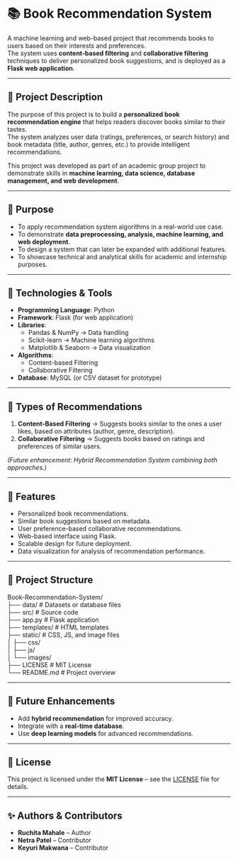 # 📚 Book Recommendation System

A machine learning and web-based project that recommends books to users based on their interests and preferences.  
The system uses **content-based filtering** and **collaborative filtering** techniques to deliver personalized book suggestions, and is deployed as a **Flask web application**.  

---

## 🔹 Project Description
The purpose of this project is to build a **personalized book recommendation engine** that helps readers discover books similar to their tastes.  
The system analyzes user data (ratings, preferences, or search history) and book metadata (title, author, genres, etc.) to provide intelligent recommendations.  

This project was developed as part of an academic group project to demonstrate skills in **machine learning, data science, database management, and web development**.  

---

## 🔹 Purpose
- To apply recommendation system algorithms in a real-world use case.  
- To demonstrate **data preprocessing, analysis, machine learning, and web deployment**.  
- To design a system that can later be expanded with additional features.  
- To showcase technical and analytical skills for academic and internship purposes.  

---

## 🔹 Technologies & Tools
- **Programming Language**: Python  
- **Framework**: Flask (for web application)  
- **Libraries**:  
  - Pandas & NumPy → Data handling  
  - Scikit-learn → Machine learning algorithms  
  - Matplotlib & Seaborn → Data visualization  
- **Algorithms**:  
  - Content-based Filtering  
  - Collaborative Filtering  
- **Database**: MySQL (or CSV dataset for prototype)  

---

## 🔹 Types of Recommendations
1. **Content-Based Filtering** → Suggests books similar to the ones a user likes, based on attributes (author, genre, description).  
2. **Collaborative Filtering** → Suggests books based on ratings and preferences of similar users.  

*(Future enhancement: Hybrid Recommendation System combining both approaches.)*  

---

## 🔹 Features
- Personalized book recommendations.  
- Similar book suggestions based on metadata.  
- User preference-based collaborative recommendations.  
- Web-based interface using Flask.  
- Scalable design for future deployment.  
- Data visualization for analysis of recommendation performance.  

---

## 🔹 Project Structure
Book-Recommendation-System/  
├── data/          # Datasets or database files  
├── src/           # Source code  
├── app.py         # Flask application  
├── templates/     # HTML templates  
├── static/        # CSS, JS, and image files  
│   ├── css/         
│   ├── js/          
│   └── images/      
├── LICENSE        # MIT License  
└── README.md      # Project overview

---

## 🔹 Future Enhancements
- Add **hybrid recommendation** for improved accuracy.  
- Integrate with a **real-time database**.  
- Use **deep learning models** for advanced recommendations.    

---

## 🔹 License
This project is licensed under the **MIT License** – see the [LICENSE](./LICENSE) file for details.  

---

## ✨ Authors & Contributors
- **Ruchita Mahale** – Author
- **Netra Patel** – Contributor  
- **Keyuri Makwana** – Contributor  
